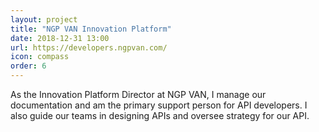 ```yaml
---
layout: project
title: "NGP VAN Innovation Platform"
date: 2018-12-31 13:00
url: https://developers.ngpvan.com/
icon: compass
order: 6
---
```


As the Innovation Platform Director at NGP VAN, I manage our documentation and am the primary support person for API developers. I also guide our teams in designing APIs and oversee strategy for our API.
